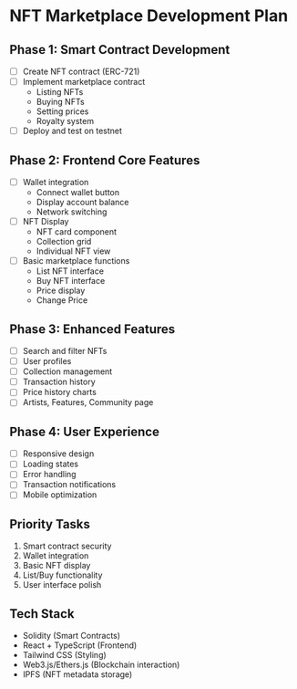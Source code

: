 # NFT Marketplace Development Plan

## Phase 1: Smart Contract Development

- [ ] Create NFT contract (ERC-721)
- [ ] Implement marketplace contract
  - Listing NFTs
  - Buying NFTs
  - Setting prices
  - Royalty system
- [ ] Deploy and test on testnet

## Phase 2: Frontend Core Features

- [ ] Wallet integration
  - Connect wallet button
  - Display account balance
  - Network switching
- [ ] NFT Display
  - NFT card component
  - Collection grid
  - Individual NFT view
- [ ] Basic marketplace functions
  - List NFT interface
  - Buy NFT interface
  - Price display
  - Change Price

## Phase 3: Enhanced Features

- [ ] Search and filter NFTs
- [ ] User profiles
- [ ] Collection management
- [ ] Transaction history
- [ ] Price history charts
- [ ] Artists, Features, Community page

## Phase 4: User Experience

- [ ] Responsive design
- [ ] Loading states
- [ ] Error handling
- [ ] Transaction notifications
- [ ] Mobile optimization

## Priority Tasks

1. Smart contract security
2. Wallet integration
3. Basic NFT display
4. List/Buy functionality
5. User interface polish

## Tech Stack

- Solidity (Smart Contracts)
- React + TypeScript (Frontend)
- Tailwind CSS (Styling)
- Web3.js/Ethers.js (Blockchain interaction)
- IPFS (NFT metadata storage)
